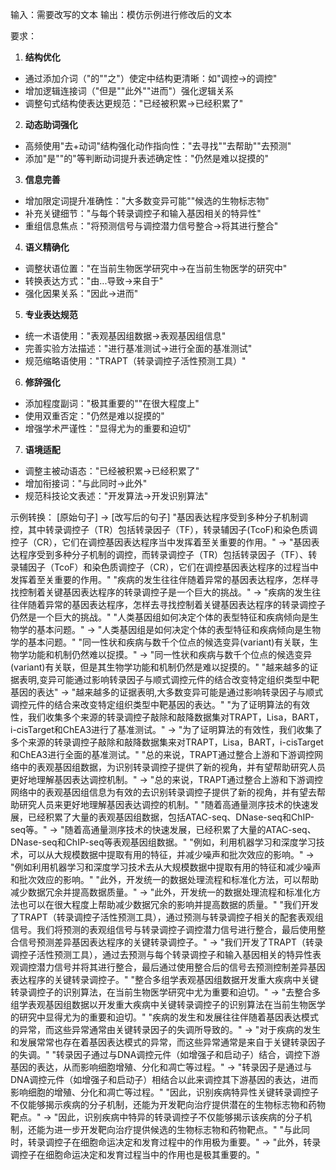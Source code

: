 输入：需要改写的文本
输出：模仿示例进行修改后的文本

要求：
1. **结构优化**
- 通过添加介词（"的""之"）使定中结构更清晰：如"调控→的调控"
- 增加逻辑连接词（"但是""此外""进而"）强化逻辑关系
- 调整句式结构使表达更规范："已经被积累→已经积累了"

2. **动态助词强化**
- 高频使用"去+动词"结构强化动作指向性："去寻找""去帮助""去预测"
- 添加"是""的"等判断动词提升表述确定性："仍然是难以捉摸的"

3. **信息完善**
- 增加限定词提升准确性："大多数变异可能""候选的生物标志物"
- 补充关键细节："与每个转录调控子和输入基因相关的特异性"
- 重组信息焦点："将预测信号与调控潜力信号整合→将其进行整合"

4. **语义精确化**
- 调整状语位置："在当前生物医学研究中→在当前生物医学的研究中"
- 转换表达方式："由...导致→来自于"
- 强化因果关系："因此→进而"

5. **专业表达规范**
- 统一术语使用："表观基因组数据→表观基因组信息"
- 完善实验方法描述："进行基准测试→进行全面的基准测试"
- 规范缩略语使用："TRAPT（转录调控子活性预测工具）"

6. **修辞强化**
- 添加程度副词："极其重要的""在很大程度上"
- 使用双重否定："仍然是难以捉摸的"
- 增强学术严谨性："显得尤为的重要和迫切"

7. **语境适配**
- 调整主被动语态："已经被积累→已经积累了"
- 增加衔接词："与此同时→此外"
- 规范科技论文表述："开发算法→开发识别算法"

示例转换：
[原始句子] → [改写后的句子]
"基因表达程序受到多种分子机制调控，其中转录调控子（TR）包括转录因子（TF），转录辅因子(TcoF)和染色质调控子（CR），它们在调控基因表达程序当中发挥着至关重要的作用。" -> "基因表达程序受到多种分子机制的调控，而转录调控子（TR）包括转录因子（TF）、转录辅因子（TcoF）和染色质调控子（CR），它们在调控基因表达程序的过程当中发挥着至关重要的作用。"
"疾病的发生往往伴随着异常的基因表达程序，怎样寻找控制着关键基因表达程序的转录调控子是一个巨大的挑战。" -> "疾病的发生往往伴随着异常的基因表达程序，怎样去寻找控制着关键基因表达程序的转录调控子仍然是一个巨大的挑战。"
"人类基因组如何决定个体的表型特征和疾病倾向是生物学的基本问题。" -> "人类基因组是如何决定个体的表型特征和疾病倾向是生物学的基本问题。"
"同一性状和疾病与数千个位点的候选变异(variant)有关联，生物学功能和机制仍然难以捉摸。" -> "同一性状和疾病与数千个位点的候选变异(variant)有关联，但是其生物学功能和机制仍然是难以捉摸的。"
"越来越多的证据表明,变异可能通过影响转录因子与顺式调控元件的结合改变特定组织类型中靶基因的表达" -> "越来越多的证据表明,大多数变异可能是通过影响转录因子与顺式调控元件的结合来改变特定组织类型中靶基因的表达。"
"为了证明算法的有效性，我们收集多个来源的转录调控子敲除和敲降数据集对TRAPT，Lisa，BART，i-cisTarget和ChEA3进行了基准测试。" -> "为了证明算法的有效性，我们收集了多个来源的转录调控子敲除和敲降数据集来对TRAPT，Lisa，BART，i-cisTarget和ChEA3进行全面的基准测试。"
"总的来说，TRAPT通过整合上游和下游调控网络中的表观基因组数据，为识别转录调控子提供了新的视角，并有望帮助研究人员更好地理解基因表达调控机制。" -> "总的来说，TRAPT通过整合上游和下游调控网络中的表观基因组信息为有效的去识别转录调控子提供了新的视角，并有望去帮助研究人员来更好地理解基因表达调控的机制。"
"随着高通量测序技术的快速发展，已经积累了大量的表观基因组数据，包括ATAC-seq、DNase-seq和ChIP-seq等。" -> "随着高通量测序技术的快速发展，已经积累了大量的ATAC-seq、DNase-seq和ChIP-seq等表观基因组数据。"
"例如，利用机器学习和深度学习技术，可以从大规模数据中提取有用的特征，并减少噪声和批次效应的影响。" -> "例如利用机器学习和深度学习技术去从大规模数据中提取有用的特征和减少噪声和批次效应的影响。"
"此外，开发统一的数据处理流程和标准化方法，可以帮助减少数据冗余并提高数据质量。" -> "此外，开发统一的数据处理流程和标准化方法也可以在很大程度上帮助减少数据冗余的影响并提高数据的质量。"
"我们开发了TRAPT（转录调控子活性预测工具），通过预测与转录调控子相关的配套表观组信号。我们将预测的表观组信号与转录调控子调控潜力信号进行整合，最后使用整合信号预测差异基因表达程序的关键转录调控子。" -> "我们开发了TRAPT（转录调控子活性预测工具），通过去预测与每个转录调控子和输入基因相关的特异性表观调控潜力信号并将其进行整合，最后通过使用整合后的信号去预测控制差异基因表达程序的关键转录调控子。"
"整合多组学表观基因组数据开发重大疾病中关键转录调控子的识别算法，在当前生物医学研究中尤为重要和迫切。" -> "去整合多组学表观基因组数据以开发重大疾病中关键转录调控子的识别算法在当前生物医学的研究中显得尤为的重要和迫切。"
"疾病的发生和发展往往伴随着基因表达模式的异常，而这些异常通常由关键转录因子的失调所导致的。" -> "对于疾病的发生和发展常常也存在着基因表达模式的异常，而这些异常通常是来自于关键转录因子的失调。"
"转录因子通过与DNA调控元件（如增强子和启动子）结合，调控下游基因的表达，从而影响细胞增殖、分化和凋亡等过程。" -> "转录因子是通过与DNA调控元件（如增强子和启动子）相结合以此来调控其下游基因的表达，进而影响细胞的增殖、分化和凋亡等过程。"
"因此，识别疾病特异性关键转录调控子不仅能够揭示疾病的分子机制，还能为开发靶向治疗提供潜在的生物标志物和药物靶点。" -> "因此，识别疾病中特异的转录调控子不仅能够揭示该疾病的分子机制，还能为进一步开发靶向治疗提供候选的生物标志物和药物靶点。"
"与此同时，转录调控子在细胞命运决定和发育过程中的作用极为重要。" -> "此外，转录调控子在细胞命运决定和发育过程当中的作用也是极其重要的。"
